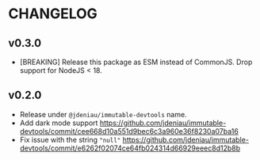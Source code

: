# CHANGELOG

## v0.3.0

- [BREAKING] Release this package as ESM instead of CommonJS. Drop support for NodeJS < 18.

## v0.2.0

- Release under `@jdeniau/immutable-devtools` name.
- Add dark mode support https://github.com/jdeniau/immutable-devtools/commit/cee668d10a551d9bec6c3a960e36f8230a07ba16
- Fix issue with the string `"null"` https://github.com/jdeniau/immutable-devtools/commit/e6262f02074ce64fb024314d66929eeec8d12b8b
